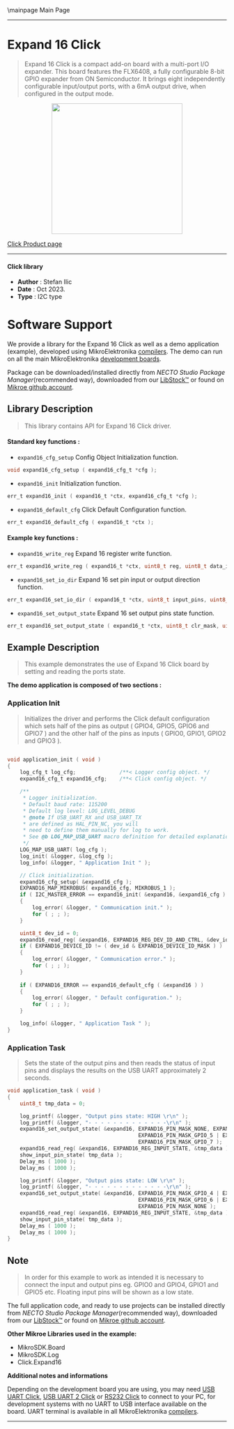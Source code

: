 \mainpage Main Page

---
# Expand 16 Click

> Expand 16 Click is a compact add-on board with a multi-port I/O expander. This board features the FLX6408, a fully configurable 8-bit GPIO expander from ON Semiconductor. It brings eight independently configurable input/output ports, with a 6mA output drive, when configured in the output mode. 

<p align="center">
  <img src="https://download.mikroe.com/images/click_for_ide/expand16_click.png" height=300px>
</p>

[Click Product page](https://www.mikroe.com/expand-16-click)

---


#### Click library

- **Author**        : Stefan Ilic
- **Date**          : Oct 2023.
- **Type**          : I2C type


# Software Support

We provide a library for the Expand 16 Click
as well as a demo application (example), developed using MikroElektronika
[compilers](https://www.mikroe.com/necto-studio).
The demo can run on all the main MikroElektronika [development boards](https://www.mikroe.com/development-boards).

Package can be downloaded/installed directly from *NECTO Studio Package Manager*(recommended way), downloaded from our [LibStock&trade;](https://libstock.mikroe.com) or found on [Mikroe github account](https://github.com/MikroElektronika/mikrosdk_click_v2/tree/master/clicks).

## Library Description

> This library contains API for Expand 16 Click driver.

#### Standard key functions :

- `expand16_cfg_setup` Config Object Initialization function.
```c
void expand16_cfg_setup ( expand16_cfg_t *cfg );
```

- `expand16_init` Initialization function.
```c
err_t expand16_init ( expand16_t *ctx, expand16_cfg_t *cfg );
```

- `expand16_default_cfg` Click Default Configuration function.
```c
err_t expand16_default_cfg ( expand16_t *ctx );
```

#### Example key functions :

- `expand16_write_reg` Expand 16 register write function.
```c
err_t expand16_write_reg ( expand16_t *ctx, uint8_t reg, uint8_t data_in );
```

- `expand16_set_io_dir` Expand 16 set pin input or output direction function.
```c
err_t expand16_set_io_dir ( expand16_t *ctx, uint8_t input_pins, uint8_t output_pins );
```

- `expand16_set_output_state` Expand 16 set output pins state function.
```c
err_t expand16_set_output_state ( expand16_t *ctx, uint8_t clr_mask, uint8_t set_mask );
```

## Example Description

> This example demonstrates the use of Expand 16 Click board by setting and reading 
  the ports state.

**The demo application is composed of two sections :**

### Application Init

> Initializes the driver and performs the Click default configuration which sets 
  half of the pins as output ( GPIO4, GPIO5, GPIO6 and GPIO7 ) and the 
  other half of the pins as inputs ( GPIO0, GPIO1, GPIO2 and GPIO3 ).

```c

void application_init ( void ) 
{
    log_cfg_t log_cfg;              /**< Logger config object. */
    expand16_cfg_t expand16_cfg;    /**< Click config object. */

    /** 
     * Logger initialization.
     * Default baud rate: 115200
     * Default log level: LOG_LEVEL_DEBUG
     * @note If USB_UART_RX and USB_UART_TX 
     * are defined as HAL_PIN_NC, you will 
     * need to define them manually for log to work. 
     * See @b LOG_MAP_USB_UART macro definition for detailed explanation.
     */
    LOG_MAP_USB_UART( log_cfg );
    log_init( &logger, &log_cfg );
    log_info( &logger, " Application Init " );

    // Click initialization.
    expand16_cfg_setup( &expand16_cfg );
    EXPAND16_MAP_MIKROBUS( expand16_cfg, MIKROBUS_1 );
    if ( I2C_MASTER_ERROR == expand16_init( &expand16, &expand16_cfg ) ) 
    {
        log_error( &logger, " Communication init." );
        for ( ; ; );
    }

    uint8_t dev_id = 0;
    expand16_read_reg( &expand16, EXPAND16_REG_DEV_ID_AND_CTRL, &dev_id ); 
    if ( EXPAND16_DEVICE_ID != ( dev_id & EXPAND16_DEVICE_ID_MASK ) )
    {
        log_error( &logger, " Communication error." );
        for ( ; ; );
    }
    
    if ( EXPAND16_ERROR == expand16_default_cfg ( &expand16 ) )
    {
        log_error( &logger, " Default configuration." );
        for ( ; ; );
    }

    log_info( &logger, " Application Task " );
}

```

### Application Task

> Sets the state of the output pins and then reads the status of input pins
  and displays the results on the USB UART approximately 2 seconds.

```c
void application_task ( void ) 
{
    uint8_t tmp_data = 0;

    log_printf( &logger, "Output pins state: HIGH \r\n" );
    log_printf( &logger, "- - - - - - - - - - - - -\r\n" );
    expand16_set_output_state( &expand16, EXPAND16_PIN_MASK_NONE, EXPAND16_PIN_MASK_GPIO_4 | 
                                          EXPAND16_PIN_MASK_GPIO_5 | EXPAND16_PIN_MASK_GPIO_6 | 
                                          EXPAND16_PIN_MASK_GPIO_7 );
    expand16_read_reg( &expand16, EXPAND16_REG_INPUT_STATE, &tmp_data ); 
    show_input_pin_state( tmp_data );
    Delay_ms ( 1000 );
    Delay_ms ( 1000 );

    log_printf( &logger, "Output pins state: LOW \r\n" );
    log_printf( &logger, "- - - - - - - - - - - - -\r\n" );
    expand16_set_output_state( &expand16, EXPAND16_PIN_MASK_GPIO_4 | EXPAND16_PIN_MASK_GPIO_5 | 
                                          EXPAND16_PIN_MASK_GPIO_6 | EXPAND16_PIN_MASK_GPIO_7, 
                                          EXPAND16_PIN_MASK_NONE );
    expand16_read_reg( &expand16, EXPAND16_REG_INPUT_STATE, &tmp_data ); 
    show_input_pin_state( tmp_data );
    Delay_ms ( 1000 );
    Delay_ms ( 1000 );
}
```

## Note

> In order for this example to work as intended it is necessary to connect the input and output pins 
  eg. GPIO0 and GPIO4, GPIO1 and GPIO5 etc. Floating input pins will be shown as a low state.

The full application code, and ready to use projects can be installed directly from *NECTO Studio Package Manager*(recommended way), downloaded from our [LibStock&trade;](https://libstock.mikroe.com) or found on [Mikroe github account](https://github.com/MikroElektronika/mikrosdk_click_v2/tree/master/clicks).

**Other Mikroe Libraries used in the example:**

- MikroSDK.Board
- MikroSDK.Log
- Click.Expand16

**Additional notes and informations**

Depending on the development board you are using, you may need
[USB UART Click](https://www.mikroe.com/usb-uart-click),
[USB UART 2 Click](https://www.mikroe.com/usb-uart-2-click) or
[RS232 Click](https://www.mikroe.com/rs232-click) to connect to your PC, for
development systems with no UART to USB interface available on the board. UART
terminal is available in all MikroElektronika
[compilers](https://shop.mikroe.com/compilers).

---
